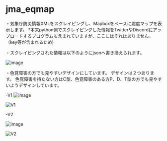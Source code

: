 # jma_eqmap
・気象庁防災情報XMLをスクレイピングし、Mapboxをベースに震度マップを表示します。
*本来python側でスクレイピングした情報をTwitterやDiscordにアップロードするプログラムも含まれていますが、ここにはそれはありません。（key等が含まれるため)

・スクレイピングされた情報は以下のようにjsonへ書き換えられます。


![image](https://user-images.githubusercontent.com/87087013/204025963-fa094a9c-5414-4155-bcae-c91d081c3e79.png)


・色覚障害の方でも見やすいデザインにしています。
デザインは２つあります。
色覚障害を持たない方はC型、色覚障害のある方P、D、T型の方でも見やすいようデザインしています。

-V1
![image](https://user-images.githubusercontent.com/87087013/204024041-7e380815-d203-498b-b2f8-703d347caeec.png)

![V1](https://user-images.githubusercontent.com/87087013/204023663-0557d11a-190f-409e-b92f-f5adcd4d8c1c.png)

-V2

![image](https://user-images.githubusercontent.com/87087013/204024089-edb96928-aea2-48fc-86ec-96fca74d745b.png)

![V2](https://user-images.githubusercontent.com/87087013/204023998-0348e3f8-61e2-4032-87b0-1a957b5383bc.png)
